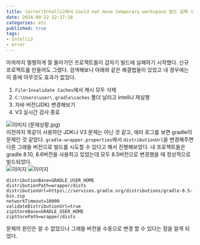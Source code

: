 ```yaml
---
title: (error)IntelliJ에서 Could not move temporary workspace 빌드 실패 시     
date: 2024-09-22 12:17:18
categories: etc        
published: true 
tags:
- IntelliJ   
- error      
---
```


아까까지 멀쩡하게 잘 돌아가던 프로젝트들이 갑자기 빌드에 실패하기 시작했다. 신규 프로젝트를 만들어도 그랬다. 검색해보니 아래와 같은 해결법들이 있었고 내 경우에는 이 중에 아무것도 효과가 없었다.  
1. `File`-`Invalidate Caches`에서 캐시 모두 삭제  
2. `C:\Users\user\.gradle\caches` 폴더 날리고 intelliJ 재실행 
3. 자바 버전(JDK) 변경해보기  
4. V3 실시간 검사 종료  

![이미지](https://i.imgur.com/3nE2Gy3.png) 
(문제상황.jpg)  
이전까지 똑같이 사용하던 JDK나 V3 문제는 아닌 것 같고, 에러 로그를 보면 gradle이 문제인 것 같았다. `gradle-wrapper.properties`에서 `distributionUrl`을 변경해주면 다른 그래들 버전으로 빌드를 시도할 수 있다고 해서 진행해보았다. 내 프로젝트들은 gradle 8.10, 8.6버전을 사용하고 있었는데 모두 8.5버전으로 변경했을 때 정상적으로 빌드되었다.  
![이미지](https://i.imgur.com/2fhoziw.png) 
![이미지](https://i.imgur.com/4CSCgGz.png) 

```
distributionBase=GRADLE_USER_HOME
distributionPath=wrapper/dists
distributionUrl=https\://services.gradle.org/distributions/gradle-8.5-bin.zip
networkTimeout=10000
validateDistributionUrl=true
zipStoreBase=GRADLE_USER_HOME
zipStorePath=wrapper/dists 
```  
문제의 원인은 알 수 없었으나 그래들 버전을 수동으로 변경 할 수 있다는 점을 알게 되었다. 
